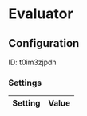 # Evaluator
## Configuration
ID:  t0im3zjpdh



### Settings
| Setting | Value  |
| :------------------------ | ---------------------------------------- |
 



